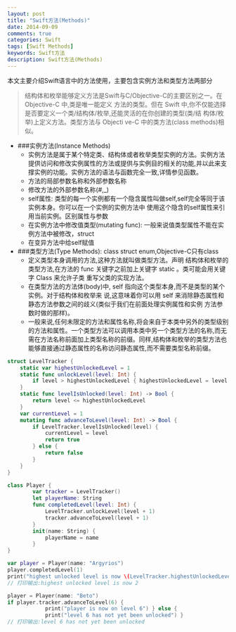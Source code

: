 ```yaml
---
layout: post
title: "Swift方法(Methods)"
date: 2014-09-09
comments: true
categories: Swift
tags: [Swift Methods] 
keywords: Swift方法
description: Swift方法(Methods)
---
```


本文主要介绍Swift语言中的方法使用，主要包含实例方法和类型方法两部分

> 结构体和枚举能够定义方法是Swift与C/Objective-C的主要区别之一。在 Objective-C 中,类是唯一能定义 方法的类型。但在 Swift 中,你不仅能选择是否要定义一个类/结构体/枚举,还能灵活的在你创建的类型(类/结 构体/枚举)上定义方法。类型方法与 Objecti ve-C 中的类方法(class methods)相似。

- ###实例方法(Instance Methods)
	-  实例方法是属于某个特定类、结构体或者枚举类型实例的方法。实例方法提供访问和修改实例属性的方法或提供与实例目的相关的功能,并以此来支撑实例的功能。实例方法的语法与函数完全一致,详情参见函数。
	- 方法的局部参数名称和外部参数名称
	- 修改方法的外部参数名称(#,_)
	- self属性: 类型的每一个实例都有一个隐含属性叫做self,self完全等同于该实例本身。你可以在一个实例的实例方法中 使用这个隐含的self属性来引用当前实例。区别属性与参数
	- 在实例方法中修改值类型(mutating func): 一般来说值类型属性不能在实例方法中被修改，struct
	- 在变异方法中给self赋值
- ###类型方法(Type Methods): class struct enum,Objective-C只有class
	- 定义类型本身调用的方法,这种方法就叫做类型方法。声明 结构体和枚举的类型方法,在方法的 func 关键字之前加上关键字 static 。类可能会用关键字 Class 来允许子类 重写父类的实现方法。
	- 在类型方法的方法体(body)中, self 指向这个类型本身,而不是类型的某个实例。对于结构体和枚举来 说,这意味着你可以用 self 来消除静态属性和静态方法参数之间的歧义(类似于我们在前面处理实例属性和实例 方法参数时做的那样)。
	- 一般来说,任何未限定的方法和属性名称,将会来自于本类中另外的类型级别的方法和属性。一个类型方法可以调用本类中另一个类型方法的名称,而无需在方法名称前面加上类型名称的前缀。同样,结构体和枚举的类型方法也能够直接通过静态属性的名称访问静态属性,而不需要类型名称前缀。

```Swift
struct LevelTracker {
    static var highestUnlockedLevel = 1
    static func unlockLevel(level: Int) {
        if level > highestUnlockedLevel { highestUnlockedLevel = level }
    }
    static func levelIsUnlocked(level: Int) -> Bool {
        return level <= highestUnlockedLevel
    }
    var currentLevel = 1
    mutating func advanceToLevel(level: Int) -> Bool {
        if LevelTracker.levelIsUnlocked(level) {
            currentLevel = level
            return true
        } else {
            return false
        }
    }
}

class Player {
        var tracker = LevelTracker()
        let playerName: String
        func completedLevel(level: Int) {
            LevelTracker.unlockLevel(level + 1)
            tracker.advanceToLevel(level + 1)
        }
        init(name: String) {
            playerName = name
        }
}

var player = Player(name: "Argyrios")
player.completedLevel(1)
print("highest unlocked level is now \(LevelTracker.highestUnlockedLevel)")
// 打印输出:highest unlocked level is now 2

player = Player(name: "Beto")
if player.tracker.advanceToLevel(6) {
            print("player is now on level 6") } else {
            print("level 6 has not yet been unlocked") }
// 打印输出:level 6 has not yet been unlocked
```